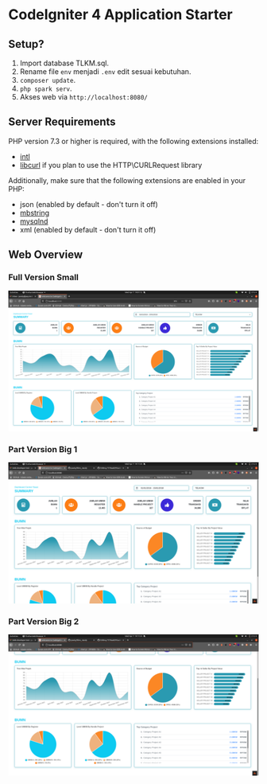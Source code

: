 # CodeIgniter 4 Application Starter

## Setup?
1. Import database TLKM.sql.
2. Rename file `env` menjadi `.env` edit sesuai kebutuhan.
3. `composer update`.
4. `php spark serv`.
5. Akses web via `http://localhost:8080/`

## Server Requirements

PHP version 7.3 or higher is required, with the following extensions installed:

- [intl](http://php.net/manual/en/intl.requirements.php)
- [libcurl](http://php.net/manual/en/curl.requirements.php) if you plan to use the HTTP\CURLRequest library

Additionally, make sure that the following extensions are enabled in your PHP:

- json (enabled by default - don't turn it off)
- [mbstring](http://php.net/manual/en/mbstring.installation.php)
- [mysqlnd](http://php.net/manual/en/mysqlnd.install.php)
- xml (enabled by default - don't turn it off)

## Web Overview
### Full Version Small
![Full Version Small](https://github.com/jazuly/tlkm_Jazuly/blob/main/public/Screenshot%20from%202021-04-07%2019-01-12.png)

### Part Version Big 1
![Part Version Big 1](https://github.com/jazuly/tlkm_Jazuly/blob/main/public/Screenshot%20from%202021-04-07%2019-11-20.png)

### Part Version Big 2
![Part Version Big 2](https://github.com/jazuly/tlkm_Jazuly/blob/main/public/Screenshot%20from%202021-04-07%2019-11-25.png)

